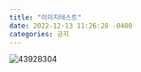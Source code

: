 ```yaml
---
title: "이미지테스트"
date: 2022-12-13 11:26:28 -0400
categories: 공지
---
```


![43928304](https://user-images.githubusercontent.com/120935642/208307685-4ab2487d-161c-4ce2-97b9-486e535f75a6.png)
